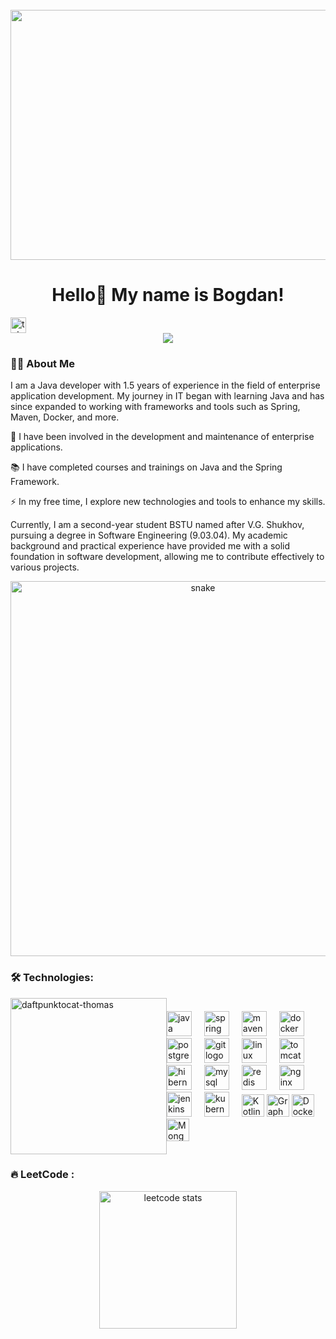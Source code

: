 <br clear="both">
<div align="center">
    <img height="400" width="800"
         src="https://gifs.obs.ru-moscow-1.hc.sbercloud.ru/4f47e4813aa2aebbe240a2e9fc56d365d48df23394574129f1bbe230e54827cc.gif"/>
</div>
<h1 align="center">Hello👋 My name is Bogdan!</h1>
 <a href="https://t.me/BodyaPryadko" target="_blank"> <img
        src="https://img.shields.io/static/v1?message=Telegram&logo=telegram&label=&color=2CA5E0&logoColor=white&labelColor=&style=for-the-badge"
        height="25" alt="telegram logo"/> </a>
</div>
<div align="center">
    <img src="https://visitor-badge.laobi.icu/badge?page_id=filimonovalexey.filimonovalexey&"/>
</div>
<h3 align="left">👩‍💻 About Me</h3>
<p align="left">
I am a Java developer with 1.5 years of experience in the field of enterprise application development. My journey in IT began with learning Java and has since expanded to working with frameworks and tools such as Spring, Maven, Docker, and more.

🔭 I have been involved in the development and maintenance of enterprise applications.

📚 I have completed courses and trainings on Java and the Spring Framework.

⚡ In my free time, I explore new technologies and tools to enhance my skills.

Currently, I am a second-year student BSTU named after V.G. Shukhov, pursuing a degree in Software Engineering (9.03.04). My academic background and practical experience have provided me with a solid foundation in software development, allowing me to contribute effectively to various projects.
</p>

<p align="center"><img width="600" src="https://media1.tenor.com/m/GfSX-u7VGM4AAAAd/coding.gif" alt="snake"/></p>
<h3 align="left">🛠 Technologies:</h3>

<div style="display: flex; align-items: center;">
<div>
    <img width="250" src="https://octodex.github.com/images/daftpunktocat-thomas.gif" alt="daftpunktocat-thomas"/>
</div>
    <div align="left">  
        <img src="https://cdn.jsdelivr.net/gh/devicons/devicon/icons/java/java-original.svg" height="40" alt="java logo" />
        <img width="12" /> 
        <img src="https://cdn.jsdelivr.net/gh/devicons/devicon/icons/spring/spring-original.svg" height="40" alt="spring logo" /> 
        <img width="12" /> 
        <img src="https://cdn.jsdelivr.net/gh/devicons/devicon/icons/maven/maven-original.svg" height="40" alt="maven logo" /> 
        <img width="12" /> 
        <img src="https://cdn.jsdelivr.net/gh/devicons/devicon/icons/docker/docker-original.svg" height="40" alt="docker logo" /> 
        <img width="12" /> 
        <img src="https://cdn.jsdelivr.net/gh/devicons/devicon/icons/postgresql/postgresql-original.svg" height="40" alt="postgresql logo" /> 
        <img width="12" /> 
        <img src="https://cdn.jsdelivr.net/gh/devicons/devicon/icons/git/git-original.svg" height="40" alt="git logo" /> 
        <img width="12" />
        <img src="https://cdn.jsdelivr.net/gh/devicons/devicon/icons/linux/linux-original.svg" height="40" alt="linux logo" /> 
        <img width="12" /> 
        <img src="https://cdn.jsdelivr.net/gh/devicons/devicon/icons/tomcat/tomcat-original.svg" height="40" alt="tomcat logo" /> 
        <img width="12" />
        <img src="https://cdn.jsdelivr.net/gh/devicons/devicon/icons/hibernate/hibernate-original.svg" height="40" alt="hibernate logo" />
        <img width="12" /> 
        <img src="https://cdn.jsdelivr.net/gh/devicons/devicon/icons/mysql/mysql-original.svg" height="40" alt="mysql logo" /> 
        <img width="12" /> 
        <img src="https://cdn.jsdelivr.net/gh/devicons/devicon/icons/redis/redis-original.svg" height="40" alt="redis logo" /> 
        <img width="12" /> 
        <img src="https://cdn.jsdelivr.net/gh/devicons/devicon/icons/nginx/nginx-original.svg" height="40" alt="nginx logo" /> 
        <img width="12" /> 
        <img src="https://cdn.jsdelivr.net/gh/devicons/devicon/icons/jenkins/jenkins-line.svg" height="40" alt="jenkins logo" /> 
        <img width="12" /> 
        <img src="https://cdn.jsdelivr.net/gh/devicons/devicon/icons/kubernetes/kubernetes-plain.svg" height="40" alt="kubernetes logo" /> 
        <img width="12" /> 
        <a href="https://kotlinlang.org/" target="_blank" rel="noreferrer"><img src="https://raw.githubusercontent.com/danielcranney/readme-generator/main/public/icons/skills/kotlin-colored.svg" width="36" height="36" alt="Kotlin" /></a>
        <a href="https://graphql.org/" target="_blank" rel="noreferrer"><img src="https://raw.githubusercontent.com/danielcranney/readme-generator/main/public/icons/skills/graphql-colored.svg" width="36" height="36" alt="GraphQL" /></a>
        <a href="https://www.docker.com/" target="_blank" rel="noreferrer"><img src="https://raw.githubusercontent.com/danielcranney/readme-generator/main/public/icons/skills/docker-colored.svg" width="36" height="36" alt="Docker" /></a>
        <a href="https://www.mongodb.com/" target="_blank" rel="noreferrer"><img src="https://raw.githubusercontent.com/danielcranney/readme-generator/main/public/icons/skills/mongodb-colored.svg" width="36" height="36" alt="MongoDB" /></a>
    </div>
</div>


<h3 align="left">🔥 LeetCode :</h3>
<div align="center"> <img src="https://leetcard.jacoblin.cool/Bogdan4853" height="220" alt="leetcode stats" /> 
</div>

